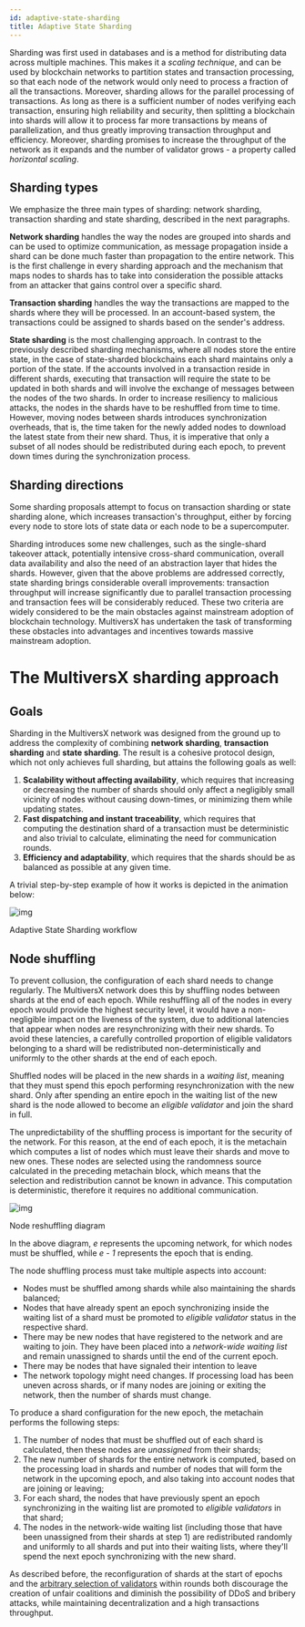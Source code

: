 ```yaml
---
id: adaptive-state-sharding
title: Adaptive State Sharding
---
```


Sharding was first used in databases and is a method for distributing data across multiple machines. This makes it a _scaling technique_, and can be used by blockchain networks to partition states and transaction processing, so that each node of the network would only need to process a fraction of all the transactions. Moreover, sharding allows for the parallel processing of transactions. As long as there is a sufficient number of nodes verifying each transaction, ensuring high reliability and security, then splitting a blockchain into shards will allow it to process far more transactions by means of parallelization, and thus greatly improving transaction throughput and efficiency. Moreover, sharding promises to increase the throughput of the network as it expands and the number of validator grows - a property called _horizontal scaling_.

## **Sharding types**

We emphasize the three main types of sharding: network sharding, transaction sharding and state sharding, described in the next paragraphs.

**Network sharding** handles the way the nodes are grouped into shards and can be used to optimize communication, as message propagation inside a shard can be done much faster than propagation to the entire network. This is the first challenge in every sharding approach and the mechanism that maps nodes to shards has to take into consideration the possible attacks from an attacker that gains control over a specific shard.

**Transaction sharding** handles the way the transactions are mapped to the shards where they will be processed. In an account-based system, the transactions could be assigned to shards based on the sender's address.

**State sharding** is the most challenging approach. In contrast to the previously described sharding mechanisms, where all nodes store the entire state, in the case of state-sharded blockchains each shard maintains only a portion of the state. If the accounts involved in a transaction reside in different shards, executing that transaction will require the state to be updated in both shards and will involve the exchange of messages between the nodes of the two shards. In order to increase resiliency to malicious attacks, the nodes in the shards have to be reshuffled from time to time. However, moving nodes between shards introduces synchronization overheads, that is, the time taken for the newly added nodes to download the latest state from their new shard. Thus, it is imperative that only a subset of all nodes should be redistributed during each epoch, to prevent down times during the synchronization process.

## **Sharding directions**

Some sharding proposals attempt to focus on transaction sharding or state sharding alone, which increases transaction's throughput, either by forcing every node to store lots of state data or each node to be a supercomputer.

Sharding introduces some new challenges, such as the single-shard takeover attack, potentially intensive cross-shard communication, overall data availability and also the need of an abstraction layer that hides the shards. However, given that the above problems are addressed correctly, state sharding brings considerable overall improvements: transaction throughput will increase significantly due to parallel transaction processing and transaction fees will be considerably reduced. These two criteria are widely considered to be the main obstacles against mainstream adoption of blockchain technology. MultiversX has undertaken the task of transforming these obstacles into advantages and incentives towards massive mainstream adoption.

# **The MultiversX sharding approach**

## **Goals**

Sharding in the MultiversX network was designed from the ground up to address the complexity of combining **network sharding**, **transaction sharding** and **state sharding**. The result is a cohesive protocol design, which not only achieves full sharding, but attains the following goals as well:

1. **Scalability without affecting availability**, which requires that increasing or decreasing the number of shards should only affect a negligibly small vicinity of nodes without causing down-times, or minimizing them while updating states.
2. **Fast dispatching and instant traceability**, which requires that computing the destination shard of a transaction must be deterministic and also trivial to calculate, eliminating the need for communication rounds.
3. **Efficiency and adaptability**, which requires that the shards should be as balanced as possible at any given time.

A trivial step-by-step example of how it works is depicted in the animation below:

![img](/technology/sharding.gif)

Adaptive State Sharding workflow

## Node shuffling

To prevent collusion, the configuration of each shard needs to change regularly. The MultiversX network does this by shuffling nodes between shards at the end of each epoch. While reshuffling all of the nodes in every epoch would provide the highest security level, it would have a non-negligible impact on the liveness of the system, due to additional latencies that appear when nodes are resynchronizing with their new shards. To avoid these latencies, a carefully controlled proportion of eligible validators belonging to a shard will be redistributed non-deterministically and uniformly to the other shards at the end of each epoch.

Shuffled nodes will be placed in the new shards in a _waiting list_, meaning that they must spend this epoch performing resynchronization with the new shard. Only after spending an entire epoch in the waiting list of the new shard is the node allowed to become an _eligible validator_ and join the shard in full.

The unpredictability of the shuffling process is important for the security of the network. For this reason, at the end of each epoch, it is the metachain which computes a list of nodes which must leave their shards and move to new ones. These nodes are selected using the randomness source calculated in the preceding metachain block, which means that the selection and redistribution cannot be known in advance. This computation is deterministic, therefore it requires no additional communication.

![img](/technology/node-shuffling.png)

Node reshuffling diagram

In the above diagram, _e_ represents the upcoming network, for which nodes must be shuffled, while _e - 1_ represents the epoch that is ending.

The node shuffling process must take multiple aspects into account:

- Nodes must be shuffled among shards while also maintaining the shards balanced;
- Nodes that have already spent an epoch synchronizing inside the waiting list of a shard must be promoted to _eligible validator_ status in the respective shard.
- There may be new nodes that have registered to the network and are waiting to join. They have been placed into a _network-wide waiting list_ and remain unassigned to shards until the end of the current epoch.
- There may be nodes that have signaled their intention to leave
- The network topology might need changes. If processing load has been uneven across shards, or if many nodes are joining or exiting the network, then the number of shards must change.

To produce a shard configuration for the new epoch, the metachain performs the following steps:

1. The number of nodes that must be shuffled out of each shard is calculated, then these nodes are _unassigned_ from their shards;
2. The new number of shards for the entire network is computed, based on the processing load in shards and number of nodes that will form the network in the upcoming epoch, and also taking into account nodes that are joining or leaving;
3. For each shard, the nodes that have previously spent an epoch synchronizing in the waiting list are promoted to _eligible validators_ in that shard;
4. The nodes in the network-wide waiting list (including those that have been unassigned from their shards at step 1) are redistributed randomly and uniformly to all shards and put into their waiting lists, where they'll spend the next epoch synchronizing with the new shard.

As described before, the reconfiguration of shards at the start of epochs and the [arbitrary selection of validators]() within rounds both discourage the creation of unfair coalitions and diminish the possibility of DDoS and bribery attacks, while maintaining decentralization and a high transactions throughput.
